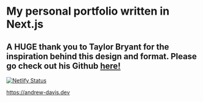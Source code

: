 # My personal portfolio written in Next.js

## A HUGE thank you to Taylor Bryant for the inspiration behind this design and format.  Please go check out his Github [here!](https://github.com/taylorbryant)

[![Netlify Status](https://api.netlify.com/api/v1/badges/277f8033-bc29-4ea2-9257-b9bafc43f38c/deploy-status)](https://app.netlify.com/sites/v3-next-portfolio/deploys)


https://andrew-davis.dev
